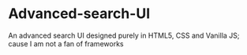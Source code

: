 # Advanced-search-UI
An advanced search UI designed purely in HTML5, CSS and Vanilla JS; cause I am not a fan of frameworks

